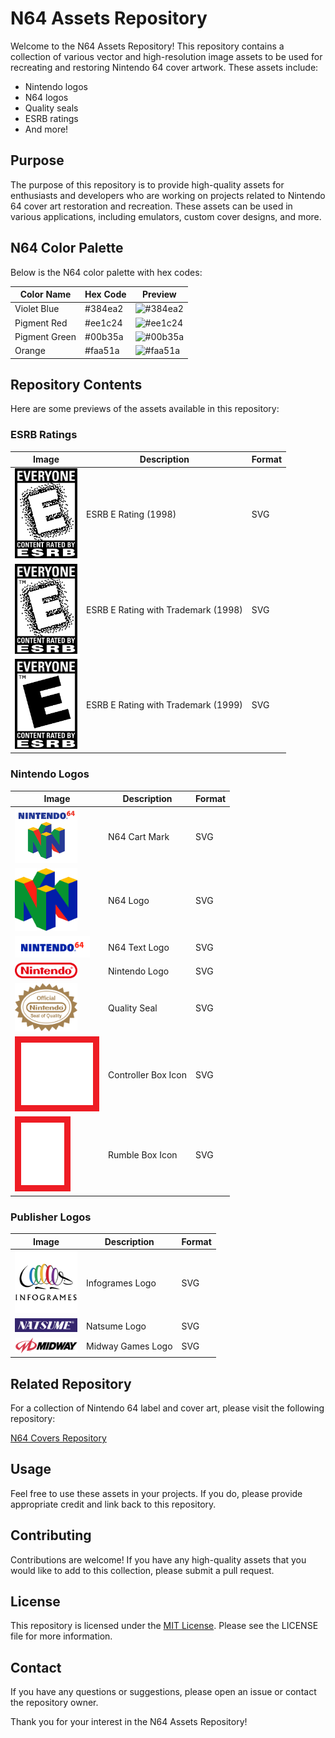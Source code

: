 # N64 Assets Repository

Welcome to the N64 Assets Repository! This repository contains a collection of various vector and high-resolution image assets to be used for recreating and restoring Nintendo 64 cover artwork. These assets include:

- Nintendo logos
- N64 logos
- Quality seals
- ESRB ratings
- And more!

## Purpose

The purpose of this repository is to provide high-quality assets for enthusiasts and developers who are working on projects related to Nintendo 64 cover art restoration and recreation. These assets can be used in various applications, including emulators, custom cover designs, and more.

## N64 Color Palette

Below is the N64 color palette with hex codes:

| Color Name    | Hex Code  | Preview |
|---------------|-----------|---------|
| Violet Blue   | #384ea2   | ![#384ea2](https://dummyimage.com/100x60/384ea2/FFFFFF&text=Violet+Blue) |
| Pigment Red   | #ee1c24   | ![#ee1c24](https://dummyimage.com/100x60/ee1c24/FFFFFF&text=Pigment+Red) |
| Pigment Green | #00b35a   | ![#00b35a](https://dummyimage.com/100x60/00b35a/FFFFFF&text=Pigment+Green) |
| Orange        | #faa51a   | ![#faa51a](https://dummyimage.com/100x60/faa51a/000000&text=Orange) |

## Repository Contents

Here are some previews of the assets available in this repository:

### ESRB Ratings

| Image | Description | Format |
|-------|-------------|--------|
| [<img src="esrb/esrb_e_1998.svg" alt="ESRB E Rating" width="100">](esrb/esrb_e_1998.svg) | ESRB E Rating (1998) | SVG |
| [<img src="esrb/esrb_e_1998_tm.svg" alt="ESRB E Rating with Trademark" width="100">](esrb/esrb_e_1998_tm.svg) | ESRB E Rating with Trademark (1998) | SVG |
| [<img src="esrb/esrb_e_1999_tm.svg" alt="ESRB E Rating with Trademark" width="100">](esrb/esrb_e_1999_tm.svg) | ESRB E Rating with Trademark (1999) | SVG |

### Nintendo Logos

| Image | Description | Format |
|-------|-------------|--------|
| [<img src="nintendo/n64_cart_mark.svg" alt="N64 Cart Mark" width="100">](nintendo/n64_cart_mark.svg) | N64 Cart Mark | SVG |
| [<img src="nintendo/n64_logo.svg" alt="N64 Logo" width="100">](nintendo/n64_logo.svg) | N64 Logo | SVG |
| [<img src="nintendo/n64_text_logo.svg" alt="N64 Text Logo" width="100" style="background-color:white; padding:10px;">](nintendo/n64_text_logo.svg) | N64 Text Logo | SVG |
| [<img src="nintendo/nintendo_logo.svg" alt="Nintendo Logo" width="100">](nintendo/nintendo_logo.svg) | Nintendo Logo | SVG |
| [<img src="nintendo/quality_seal.svg" alt="Quality Seal" width="100">](nintendo/quality_seal.svg) | Quality Seal | SVG |
| [<img src="nintendo/controller_box_icon.svg" alt="Controller Box Icon" height="100" style="background-color:#ee1c24; padding:10px;">](nintendo/controller_box_icon.svg) | Controller Box Icon | SVG |
| [<img src="nintendo/rumble_box_icon.svg" alt="Rumble Box Icon" height="100" style="background-color:#ee1c24; padding:10px;">](nintendo/rumble_box_icon.svg) | Rumble Box Icon | SVG |

### Publisher Logos

| Image | Description | Format |
|-------|-------------|--------|
| [<img src="publishers/infogrames_logo.svg" alt="Infogrames Logo" width="100">](publishers/infogrames_logo.svg) | Infogrames Logo | SVG |
| [<img src="publishers/natsume_logo.svg" alt="Natsume Logo" width="100">](publishers/natsume_logo.svg) | Natsume Logo | SVG |
| [<img src="publishers/midway_games_logo.svg" alt="Midway Games Logo" width="100" style="background-color:white;">](publishers/midway_games_logo.svg) | Midway Games Logo | SVG |

## Related Repository

For a collection of Nintendo 64 label and cover art, please visit the following repository:

[N64 Covers Repository](https://github.com/IanSkelskey/n64-covers)

## Usage

Feel free to use these assets in your projects. If you do, please provide appropriate credit and link back to this repository.

## Contributing

Contributions are welcome! If you have any high-quality assets that you would like to add to this collection, please submit a pull request.

## License

This repository is licensed under the [MIT License](LICENSE). Please see the LICENSE file for more information.

## Contact

If you have any questions or suggestions, please open an issue or contact the repository owner.

Thank you for your interest in the N64 Assets Repository!
